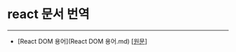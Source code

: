 # react 문서 번역
---

* [React DOM 용어](React DOM 용어.md) [[원문](https://gist.github.com/sebmarkbage/fcb1b6ab493b0c77d589)]
